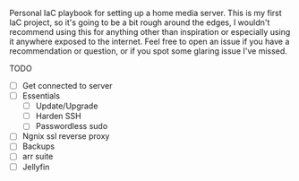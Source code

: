 Personal IaC playbook for setting up a home media server. This is my first IaC project, so it's going to be a bit rough around the edges, I wouldn't recommend using this for anything other than inspiration or especially using it anywhere exposed to the internet.
Feel free to open an issue if you have a recommendation or question, or if you spot some glaring issue I've missed.

TODO
- [ ] Get connected to server
- [ ] Essentials
  - [ ] Update/Upgrade
  - [ ] Harden SSH
  - [ ] Passwordless sudo
- [ ] Ngnix ssl reverse proxy
- [ ] Backups
- [ ] arr suite
- [ ] Jellyfin